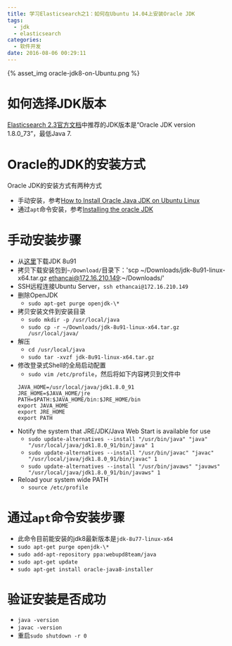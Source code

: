 ```yaml
---
title: 学习Elasticsearch之1：如何在Ubuntu 14.04上安装Oracle JDK
tags:
  - jdk
  - elasticsearch
categories:
  - 软件开发
date: 2016-08-06 00:29:11
---
```


{% asset_img oracle-jdk8-on-Ubuntu.png %}

# 如何选择JDK版本

[Elasticsearch 2.3官方文档](https://www.elastic.co/guide/en/elasticsearch/reference/current/_installation.html)中推荐的JDK版本是“Oracle JDK version 1.8.0_73”，最低Java 7.

# Oracle的JDK的安装方式

Oracle JDK的安装方式有两种方式

- 手动安装，参考[How to Install Oracle Java JDK on Ubuntu Linux](http://www.wikihow.com/Install-Oracle-Java-JDK-on-Ubuntu-Linux)
- 通过`apt`命令安装，参考[Installing the oracle JDK](https://www.elastic.co/guide/en/elasticsearch/reference/current/setup-service.html#_installing_the_oracle_jdk)

# 手动安装步骤

- 从[这里](http://www.oracle.com/technetwork/java/javase/downloads/jdk8-downloads-2133151.html)下载JDK 8u91
- 拷贝下载安装包到`~/Download/`目录下：'scp ~/Downloads/jdk-8u91-linux-x64.tar.gz ethancai@172.16.210.149:~/Downloads/'
- SSH远程连接Ubuntu Server，`ssh ethancai@172.16.210.149`
- 删除OpenJDK
    - `sudo apt-get purge openjdk-\*`
- 拷贝安装文件到安装目录
    - `sudo mkdir -p /usr/local/java`
    - `sudo cp -r ~/Downloads/jdk-8u91-linux-x64.tar.gz /usr/local/java/`
- 解压
    - `cd /usr/local/java`
    - `sudo tar -xvzf jdk-8u91-linux-x64.tar.gz`
- 修改登录式Shell的全局启动配置
    - `sudo vim /etc/profile`，然后将如下内容拷贝到文件中
    ```
    JAVA_HOME=/usr/local/java/jdk1.8.0_91
    JRE_HOME=$JAVA_HOME/jre
    PATH=$PATH:$JAVA_HOME/bin:$JRE_HOME/bin
    export JAVA_HOME
    export JRE_HOME
    export PATH
    ```
- Notify the system that JRE/JDK/Java Web Start is available for use
    - `sudo update-alternatives --install "/usr/bin/java" "java" "/usr/local/java/jdk1.8.0_91/bin/java" 1`
    - `sudo update-alternatives --install "/usr/bin/javac" "javac" "/usr/local/java/jdk1.8.0_91/bin/javac" 1`
    - `sudo update-alternatives --install "/usr/bin/javaws" "javaws" "/usr/local/java/jdk1.8.0_91/bin/javaws" 1`
- Reload your system wide PATH
    - `source /etc/profile`

# 通过`apt`命令安装步骤

- 此命令目前能安装的jdk8最新版本是`jdk-8u77-linux-x64`
- `sudo apt-get purge openjdk-\*`
- `sudo add-apt-repository ppa:webupd8team/java`
- `sudo apt-get update`
- `sudo apt-get install oracle-java8-installer`

# 验证安装是否成功

- `java -version`
- `javac -version`
- 重启`sudo shutdown -r 0`

